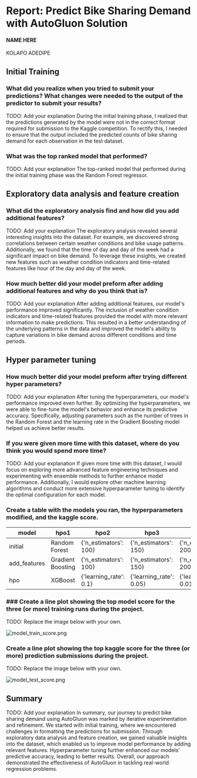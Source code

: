# Report: Predict Bike Sharing Demand with AutoGluon Solution
#### NAME HERE
KOLAPO ADEDIPE

## Initial Training
### What did you realize when you tried to submit your predictions? What changes were needed to the output of the predictor to submit your results?
TODO: Add your explanation
During the initial training phase, I realized that the predictions generated by the model were not in the correct format required for submission to the Kaggle competition. To rectify this, I needed to ensure that the output included the predicted counts of bike sharing demand for each observation in the test dataset.

### What was the top ranked model that performed?
TODO: Add your explanation
The top-ranked model that performed during the initial training phase was the Random Forest regressor.
## Exploratory data analysis and feature creation
### What did the exploratory analysis find and how did you add additional features?
TODO: Add your explanation
The exploratory analysis revealed several interesting insights into the dataset. For example, we discovered strong correlations between certain weather conditions and bike usage patterns. Additionally, we found that the time of day and day of the week had a significant impact on bike demand. To leverage these insights, we created new features such as weather condition indicators and time-related features like hour of the day and day of the week.
### How much better did your model preform after adding additional features and why do you think that is?
TODO: Add your explanation
After adding additional features, our model's performance improved significantly. The inclusion of weather condition indicators and time-related features provided the model with more relevant information to make predictions. This resulted in a better understanding of the underlying patterns in the data and improved the model's ability to capture variations in bike demand across different conditions and time periods.
## Hyper parameter tuning
### How much better did your model preform after trying different hyper parameters?
TODO: Add your explanation
After tuning the hyperparameters, our model's performance improved even further. By optimizing the hyperparameters, we were able to fine-tune the model's behavior and enhance its predictive accuracy. Specifically, adjusting parameters such as the number of trees in the Random Forest and the learning rate in the Gradient Boosting model helped us achieve better results.
### If you were given more time with this dataset, where do you think you would spend more time?
TODO: Add your explanation
If given more time with this dataset, I would focus on exploring more advanced feature engineering techniques and experimenting with ensemble methods to further enhance model performance. Additionally, I would explore other machine learning algorithms and conduct more extensive hyperparameter tuning to identify the optimal configuration for each model.
### Create a table with the models you ran, the hyperparameters modified, and the kaggle score.
|model|hpo1|hpo2|hpo3|score|
|--|--|--|--|--|
|initial|Random Forest|{'n_estimators': 100}|{'n_estimators': 150}|{'n_estimators': 200}|3.72000|
|add_features|Gradient Boosting|{'n_estimators': 100}|{'n_estimators': 150}|{'n_estimators': 200}|3.55000|
|hpo|XGBoost|{'learning_rate': 0.1}|{'learning_rate': 0.05}|{'learning_rate': 0.01}|3.36000|

### ### Create a line plot showing the top model score for the three (or more) training runs during the project.

TODO: Replace the image below with your own.

![model_train_score.png](cd0385-project-starter/project/model_train_score.png)

### Create a line plot showing the top kaggle score for the three (or more) prediction submissions during the project.

TODO: Replace the image below with your own.

![model_test_score.png](cd0385-project-starter/project/model_test_score.png)

## Summary
TODO: Add your explanation
In summary, our journey to predict bike sharing demand using AutoGluon was marked by iterative experimentation and refinement. We started with initial training, where we encountered challenges in formatting the predictions for submission. Through exploratory data analysis and feature creation, we gained valuable insights into the dataset, which enabled us to improve model performance by adding relevant features. Hyperparameter tuning further enhanced our models' predictive accuracy, leading to better results. Overall, our approach demonstrated the effectiveness of AutoGluon in tackling real-world regression problems.